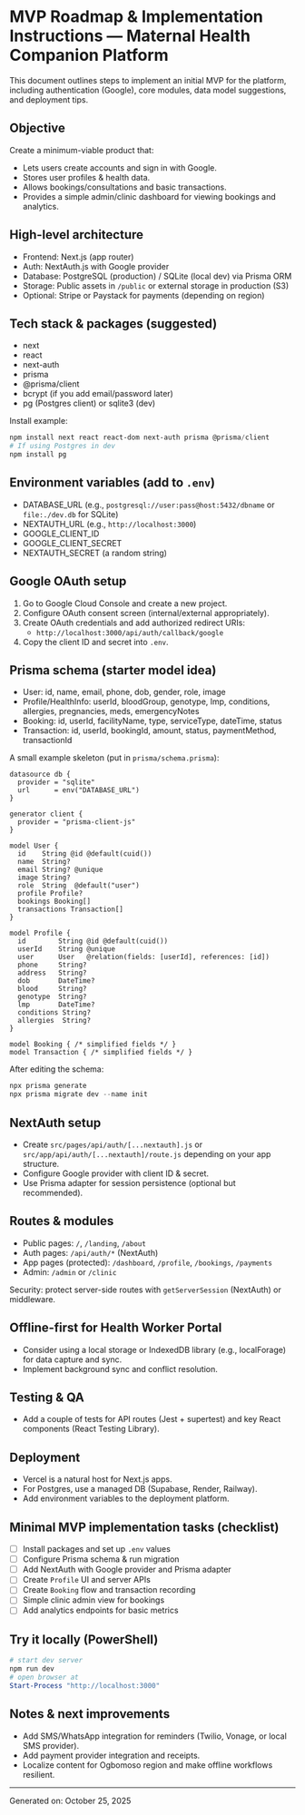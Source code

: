 # MVP Roadmap & Implementation Instructions — Maternal Health Companion Platform

This document outlines steps to implement an initial MVP for the platform, including authentication (Google), core modules, data model suggestions, and deployment tips.

## Objective
Create a minimum-viable product that:
- Lets users create accounts and sign in with Google.
- Stores user profiles & health data.
- Allows bookings/consultations and basic transactions.
- Provides a simple admin/clinic dashboard for viewing bookings and analytics.

## High-level architecture
- Frontend: Next.js (app router)
- Auth: NextAuth.js with Google provider
- Database: PostgreSQL (production) / SQLite (local dev) via Prisma ORM
- Storage: Public assets in `/public` or external storage in production (S3)
- Optional: Stripe or Paystack for payments (depending on region)

## Tech stack & packages (suggested)
- next
- react
- next-auth
- prisma
- @prisma/client
- bcrypt (if you add email/password later)
- pg (Postgres client) or sqlite3 (dev)

Install example:
```powershell
npm install next react react-dom next-auth prisma @prisma/client
# If using Postgres in dev
npm install pg
```

## Environment variables (add to `.env`)
- DATABASE_URL (e.g., `postgresql://user:pass@host:5432/dbname` or `file:./dev.db` for SQLite)
- NEXTAUTH_URL (e.g., `http://localhost:3000`)
- GOOGLE_CLIENT_ID
- GOOGLE_CLIENT_SECRET
- NEXTAUTH_SECRET (a random string)

## Google OAuth setup
1. Go to Google Cloud Console and create a new project.
2. Configure OAuth consent screen (internal/external appropriately).
3. Create OAuth credentials and add authorized redirect URIs:
   - `http://localhost:3000/api/auth/callback/google`
4. Copy the client ID and secret into `.env`.

## Prisma schema (starter model idea)
- User: id, name, email, phone, dob, gender, role, image
- Profile/HealthInfo: userId, bloodGroup, genotype, lmp, conditions, allergies, pregnancies, meds, emergencyNotes
- Booking: id, userId, facilityName, type, serviceType, dateTime, status
- Transaction: id, userId, bookingId, amount, status, paymentMethod, transactionId

A small example skeleton (put in `prisma/schema.prisma`):
```prisma
datasource db {
  provider = "sqlite"
  url      = env("DATABASE_URL")
}

generator client {
  provider = "prisma-client-js"
}

model User {
  id    String @id @default(cuid())
  name  String?
  email String? @unique
  image String?
  role  String  @default("user")
  profile Profile?
  bookings Booking[]
  transactions Transaction[]
}

model Profile {
  id        String @id @default(cuid())
  userId    String @unique
  user      User   @relation(fields: [userId], references: [id])
  phone     String?
  address   String?
  dob       DateTime?
  blood     String?
  genotype  String?
  lmp       DateTime?
  conditions String?
  allergies  String?
}

model Booking { /* simplified fields */ }
model Transaction { /* simplified fields */ }
```

After editing the schema:
```powershell
npx prisma generate
npx prisma migrate dev --name init
```

## NextAuth setup
- Create `src/pages/api/auth/[...nextauth].js` or `src/app/api/auth/[...nextauth]/route.js` depending on your app structure.
- Configure Google provider with client ID & secret.
- Use Prisma adapter for session persistence (optional but recommended).

## Routes & modules
- Public pages: `/`, `/landing`, `/about`
- Auth pages: `/api/auth/*` (NextAuth)
- App pages (protected): `/dashboard`, `/profile`, `/bookings`, `/payments`
- Admin: `/admin` or `/clinic`

Security: protect server-side routes with `getServerSession` (NextAuth) or middleware.

## Offline-first for Health Worker Portal
- Consider using a local storage or IndexedDB library (e.g., localForage) for data capture and sync.
- Implement background sync and conflict resolution.

## Testing & QA
- Add a couple of tests for API routes (Jest + supertest) and key React components (React Testing Library).

## Deployment
- Vercel is a natural host for Next.js apps.
- For Postgres, use a managed DB (Supabase, Render, Railway).
- Add environment variables to the deployment platform.

## Minimal MVP implementation tasks (checklist)
- [ ] Install packages and set up `.env` values
- [ ] Configure Prisma schema & run migration
- [ ] Add NextAuth with Google provider and Prisma adapter
- [ ] Create `Profile` UI and server APIs
- [ ] Create `Booking` flow and transaction recording
- [ ] Simple clinic admin view for bookings
- [ ] Add analytics endpoints for basic metrics

## Try it locally (PowerShell)
```powershell
# start dev server
npm run dev
# open browser at
Start-Process "http://localhost:3000"
```

## Notes & next improvements
- Add SMS/WhatsApp integration for reminders (Twilio, Vonage, or local SMS provider).
- Add payment provider integration and receipts.
- Localize content for Ogbomoso region and make offline workflows resilient.

---
Generated on: October 25, 2025
